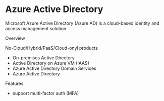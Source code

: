 # Azure Active Directory

Microsoft Azure Active Directory (Azure AD) is a cloud-based identity and access management solution.

Overview

No-Cloud/Hybrid/PaaS/Cloud-onyl products
- On-premises Active Directory
- Active Directory on Azure VM (IAAS)
- Azure Active Directory Domain Services
- Azure Active Directory

Features
- support multi-factor auth (MFA)
